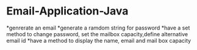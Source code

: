 # Email-Application-Java
*genrerate an email
*generate a ramdom string for password
*have a set method to change password, set the mailbox capacity,define alternative email id 
*have a method to display the name, email and mail box capacity 
